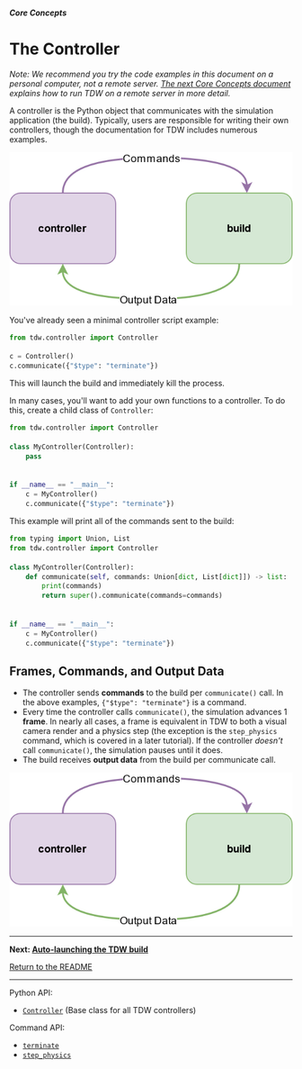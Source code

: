 ##### Core Concepts

# The Controller

*Note: We recommend you try the code examples in this document on a personal computer, not a remote server. [The next Core Concepts document](launch_build.md) explains how to run TDW on a remote server in more detail.*

A controller is the Python object that communicates with the simulation application (the build). Typically, users are responsible for writing their own controllers, though the documentation for TDW includes numerous examples.

![](images/network.png)

You've already seen a minimal controller script example:

```python
from tdw.controller import Controller

c = Controller()
c.communicate({"$type": "terminate"})
```

This will launch the build and immediately kill the process.

In many cases, you'll want to add your own functions to a controller. To do this, create a child class of `Controller`:

```python
from tdw.controller import Controller

class MyController(Controller):
    pass


if __name__ == "__main__":
    c = MyController()
    c.communicate({"$type": "terminate"})
```

This example will print all of the commands sent to the build:

```python
from typing import Union, List
from tdw.controller import Controller

class MyController(Controller):
    def communicate(self, commands: Union[dict, List[dict]]) -> list:
        print(commands)
        return super().communicate(commands=commands)
 

if __name__ == "__main__":
    c = MyController()
    c.communicate({"$type": "terminate"})
```

## Frames, Commands, and Output Data

- The controller sends **commands** to the build per `communicate()` call. In the above examples, `{"$type": "terminate"}` is a command.
- Every time the controller calls `communicate()`, the simulation advances 1 **frame**. In nearly all cases, a frame is equivalent in TDW to both a visual camera render and a physics step (the exception is the `step_physics` command, which is covered in a later tutorial). If the controller *doesn't* call `communicate()`, the simulation pauses until it does. 
- The build receives **output data** from the build per communicate call.



![](images/network.png)

***

**Next: [Auto-launching the TDW build](launch_build.md)**

[Return to the README](../../README.md)

***

Python API:

- [`Controller`](../../python/controller.md)  (Base class for all TDW controllers)

Command API:

- [`terminate`](../../api/command_api.md#terminate)
- [`step_physics`](../../api/command_api.md#step_physics)